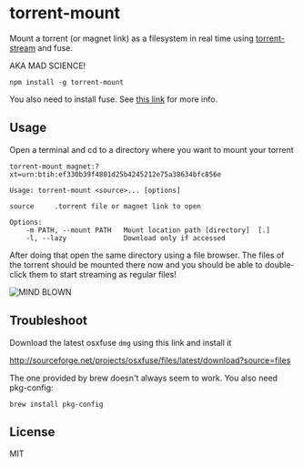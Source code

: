 # torrent-mount

Mount a torrent (or magnet link) as a filesystem in real time using [torrent-stream](https://github.com/mafintosh/torrent-stream) and fuse.

AKA MAD SCIENCE!

```
npm install -g torrent-mount
```

You also need to install fuse. See [this link](https://github.com/mafintosh/fuse-bindings#requirements) for more info.

## Usage

Open a terminal and cd to a directory where you want to mount your torrent

```
torrent-mount magnet:?xt=urn:btih:ef330b39f4801d25b4245212e75a38634bfc856e
```
```
Usage: torrent-mount <source>... [options]

source     .torrent file or magnet link to open

Options:
	-m PATH, --mount PATH   Mount location path [directory]  [.]
	-l, --lazy              Download only if accessed
```

After doing that open the same directory using a file browser.
The files of the torrent should be mounted there now and you should be able to double-click them to start streaming as regular files!

![MIND BLOWN](http://i.imgur.com/C4buo.gif)

## Troubleshoot

Download the latest osxfuse `dmg` using this link and install it

http://sourceforge.net/projects/osxfuse/files/latest/download?source=files

The one provided by brew doesn't always seem to work. You also need pkg-config:

```
brew install pkg-config
```

## License

MIT
